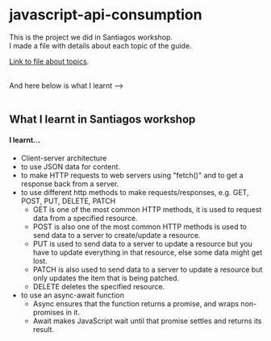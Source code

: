 # javascript-api-consumption

This is the project we did in Santiagos workshop.  
I made a file with details about each topic of the guide.

[Link to file about topics](https://docs.google.com/document/d/15-qyKJ8jQTLQKboxJNDLl7uOfRXnnmdRlDTny9UoNmg/edit?usp=sharing).
<br>
<br>

And here below is what I learnt -->
<br>
<br>

## What I learnt in Santiagos workshop

#### I learnt...

- Client-server architecture
- to use JSON data for content.
- to make HTTP requests to web servers using "fetch()" and to get a response back from a server.
- to use different http methods to make requests/responses, e.g. GET, POST, PUT, DELETE, PATCH
  - GET is one of the most common HTTP methods, it is used to request data from a specified resource.
  - POST is also one of the most common HTTP methods is used to send data to a server to create/update a resource.
  - PUT is used to send data to a server to update a resource but you have to update everything in that resource, else some data might get lost.
  - PATCH is also used to send data to a server to update a resource but only updates the item that is being patched.
  - DELETE deletes the specified resource.
- to use an async-await function
  - Async ensures that the function returns a promise, and wraps non-promises in it.
  - Await makes JavaScript wait until that promise settles and returns its result.
